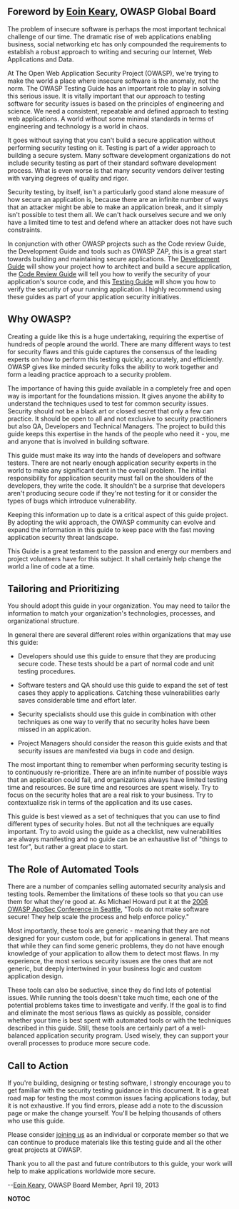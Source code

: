 ## Foreword by [Eoin Keary](https://www.owasp.org/index.php/Eoin_Keary), OWASP Global Board

The problem of insecure software is perhaps the most important technical
challenge of our time. The dramatic rise of web applications enabling
business, social networking etc has only compounded the requirements to
establish a robust approach to writing and securing our Internet, Web
Applications and Data.

At The Open Web Application Security Project (OWASP), we're trying to
make the world a place where insecure software is the anomaly, not the
norm. The OWASP Testing Guide has an important role to play in solving
this serious issue. It is vitally important that our approach to testing
software for security issues is based on the principles of engineering
and science. We need a consistent, repeatable and defined approach to
testing web applications. A world without some minimal standards in
terms of engineering and technology is a world in chaos.

It goes without saying that you can't build a secure application without
performing security testing on it. Testing is part of a wider approach
to building a secure system. Many software development organizations do
not include security testing as part of their standard software
development process. What is even worse is that many security vendors
deliver testing with varying degrees of quality and rigor.

Security testing, by itself, isn't a particularly good stand alone
measure of how secure an application is, because there are an infinite
number of ways that an attacker might be able to make an application
break, and it simply isn't possible to test them all. We can't hack
ourselves secure and we only have a limited time to test and defend
where an attacker does not have such constraints.

In conjunction with other OWASP projects such as the Code review Guide,
the Development Guide and tools such as OWASP ZAP, this is a great start
towards building and maintaining secure applications. The [Development
Guide](Building_Guide "wikilink") will show your project how to
architect and build a secure application, the [Code Review
Guide](Code_Review_Guide "wikilink") will tell you how to verify the
security of your application's source code, and this [Testing
Guide](Testing_Guide "wikilink") will show you how to verify the
security of your running application. I highly recommend using these
guides as part of your application security initiatives.

## Why OWASP?

Creating a guide like this is a huge undertaking, requiring the
expertise of hundreds of people around the world. There are many
different ways to test for security flaws and this guide captures the
consensus of the leading experts on how to perform this testing quickly,
accurately, and efficiently. OWASP gives like minded security folks the
ability to work together and form a leading practice approach to a
security problem.

The importance of having this guide available in a completely free and
open way is important for the foundations mission. It gives anyone the
ability to understand the techniques used to test for common security
issues. Security should not be a black art or closed secret that only a
few can practice. It should be open to all and not exclusive to security
practitioners but also QA, Developers and Technical Managers. The
project to build this guide keeps this expertise in the hands of the
people who need it - you, me and anyone that is involved in building
software.

This guide must make its way into the hands of developers and software
testers. There are not nearly enough application security experts in the
world to make any significant dent in the overall problem. The initial
responsibility for application security must fall on the shoulders of
the developers, they write the code. It shouldn't be a surprise that
developers aren't producing secure code if they're not testing for it or
consider the types of bugs which introduce vulnerability.

Keeping this information up to date is a critical aspect of this guide
project. By adopting the wiki approach, the OWASP community can evolve
and expand the information in this guide to keep pace with the fast
moving application security threat landscape.

This Guide is a great testament to the passion and energy our members
and project volunteers have for this subject. It shall certainly help
change the world a line of code at a time.

## Tailoring and Prioritizing

You should adopt this guide in your organization. You may need to tailor
the information to match your organization's technologies, processes,
and organizational structure.

In general there are several different roles within organizations that
may use this guide:

  - Developers should use this guide to ensure that they are producing
    secure code. These tests should be a part of normal code and unit
    testing procedures.

<!-- end list -->

  - Software testers and QA should use this guide to expand the set of
    test cases they apply to applications. Catching these
    vulnerabilities early saves considerable time and effort later.

<!-- end list -->

  - Security specialists should use this guide in combination with other
    techniques as one way to verify that no security holes have been
    missed in an application.

<!-- end list -->

  - Project Managers should consider the reason this guide exists and
    that security issues are manifested via bugs in code and design.

The most important thing to remember when performing security testing is
to continuously re-prioritize. There are an infinite number of possible
ways that an application could fail, and organizations always have
limited testing time and resources. Be sure time and resources are spent
wisely. Try to focus on the security holes that are a real risk to your
business. Try to contextualize risk in terms of the application and its
use cases.

This guide is best viewed as a set of techniques that you can use to
find different types of security holes. But not all the techniques are
equally important. Try to avoid using the guide as a checklist, new
vulnerabilities are always manifesting and no guide can be an exhaustive
list of "things to test for", but rather a great place to start.

## The Role of Automated Tools

There are a number of companies selling automated security analysis and
testing tools. Remember the limitations of these tools so that you can
use them for what they're good at. As Michael Howard put it at the [2006
OWASP AppSec Conference in
Seattle](OWASP_AppSec_Seattle_2006/Agenda "wikilink"), "Tools do not
make software secure\! They help scale the process and help enforce
policy."

Most importantly, these tools are generic - meaning that they are not
designed for your custom code, but for applications in general. That
means that while they can find some generic problems, they do not have
enough knowledge of your application to allow them to detect most flaws.
In my experience, the most serious security issues are the ones that are
not generic, but deeply intertwined in your business logic and custom
application design.

These tools can also be seductive, since they do find lots of potential
issues. While running the tools doesn't take much time, each one of the
potential problems takes time to investigate and verify. If the goal is
to find and eliminate the most serious flaws as quickly as possible,
consider whether your time is best spent with automated tools or with
the techniques described in this guide. Still, these tools are certainly
part of a well-balanced application security program. Used wisely, they
can support your overall processes to produce more secure code.

## Call to Action

If you're building, designing or testing software, I strongly encourage
you to get familiar with the security testing guidance in this document.
It is a great road map for testing the most common issues facing
applications today, but it is not exhaustive. If you find errors, please
add a note to the discussion page or make the change yourself. You'll be
helping thousands of others who use this guide.

Please consider [joining us](Membership "wikilink") as an individual or
corporate member so that we can continue to produce materials like this
testing guide and all the other great projects at OWASP.

Thank you to all the past and future contributors to this guide, your
work will help to make applications worldwide more secure.

\--[Eoin Keary](https://www.owasp.org/index.php/Eoin_Keary), OWASP Board
Member, April 19, 2013

__NOTOC__